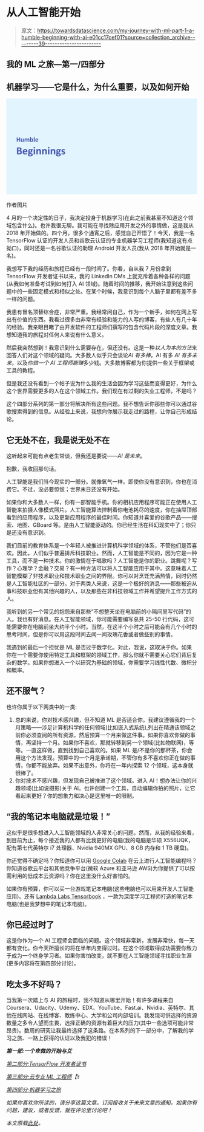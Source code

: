 # 从人工智能开始

> 原文：<https://towardsdatascience.com/my-journey-with-ml-part-1-a-humble-beginning-with-ai-e01cc17cef01?source=collection_archive---------39----------------------->

## 我的 ML 之旅—第一/四部分

## 机器学习——它是什么，为什么重要，以及如何开始

![](img/8c14c030c93032b36a5e61f7d7edbd38.png)

作者图片

4 月的一个决定性的日子，我决定投身于机器学习(在此之前我甚至不知道这个领域包含什么)。也许我很无聊。我可能在寻找除应用开发之外的事情做，这是我从 2018 年开始做的。四个月，很多个通宵之后，感觉自己开悟了！今天，我是一名 TensorFlow 认证的开发人员和谷歌云认证的专业机器学习工程师(我知道这有点拗口)，同时还是一名谷歌认证的助理 Android 开发人员(我从 2018 年开始就是一名)。

我想写下我的经历和旅程已经有一段时间了。你看，自从我 7 月份拿到 TensorFlow 开发者证书以来，我的 LinkedIn DMs 上就充斥着各种各样的问题(从我如何准备考试到如何打入 AI 领域)。随着时间的推移，我开始注意到这些问题中的一些固定模式和相似之处。在某个时候，我意识到每个人脑子里都有差不多一样的问题。

我患有冒名顶替综合症，非常严重。我经常问自己，作为一个新手，如何在网上写出有价值的东西。我看过很多由非常有经验和能力的人写的博客，有些人有几十年的经验。我亲眼目睹了由开发软件的工程师们撰写的包含代码片段的深度文章。我想知道我的旅程对任何人来说有什么意义。

然后我突然想到！我意识到什么需要存在，但还没有。这是一种*以人为本的方法*来回答人们对这个领域的疑问。大多数人似乎只会谈论*AI 有多棒*，AI 有多 *AI 有多未来*，以及*你做一个 AI 工程师能赚*多少钱。大多数博客都为你提供一些关于框架或工具的教程。

但是我还没有看到一个帖子说为什么我的生活会因为学习这些而变得更好，为什么这个世界需要更多的人在这个领域工作。我们现在有过剩的失业工程师，不是吗？

这个四部分系列的第一部分将解决所有这些问题。我不想告诉你那些你可以通过谷歌搜索得到的信息。从经验上来说，我想向你展示我走过的路程，让你自己形成结论。

## 它无处不在，我是说无处不在

这听起来可能有点老生常谈，但我还是要说——*AI 是未来*。

抱歉，我收回那句话。

人工智能是我们当今现实的一部分。就像氧气一样。即使你没有意识到，你也在消费它。不过，没必要惊慌；世界末日还没有开始。

如果你和大多数人一样，你有一部智能手机。你的相机应用程序可能正在使用人工智能来拍摄人像模式照片。人工智能算法控制着你电池耗尽的速度，你在抽屉顶部看到的应用程序，以及更新应用程序的最佳时间。你知道并喜爱的谷歌产品——搜索、地图、GBoard 等。是由人工智能驱动的。你已经生活在科幻现实中了；你只是还没有意识到。

我们目前的教育体系是一个年轻人被推进计算机科学领域的体系，不管他们是否喜欢。因此，人们似乎普遍排斥科技职业。然而，人工智能是不同的，因为它是一种工具，而不是一种技术。你的激情在于唱歌吗？人工智能是你的职业。跳舞呢？写作？心理学？金融？交易？有一种方法可以将人工智能应用于其中。这意味着人工智能模糊了非技术职业和技术职业之间的界限。你可以对烹饪充满热情，同时仍然是人工智能社区的一部分。对于两类人来说，这是一个极好的消息——那些被迫从事科技职业但有其他兴趣的人，以及那些在非科技领域工作并希望提升工作方式的人。

我听到的另一个常见的抱怨来自那些“不想整天坐在电脑前的小隔间里写代码”的人。我也有好消息。在人工智能领域，你可能需要编写总共 25-50 行代码，这可能需要你在电脑前坐大约半个小时。当然，在这半个小时之后可能会有几个小时的思考时间，但是你可以用这段时间去闻一闻玫瑰花香或者做些别的事情。

我遇到的最后一个担忧是 ML 是否过于数学化。对此，我说，这取决于你。如果你在一个需要你使用特定工具和框架的领域工作，那么你就不需要关心它们背后复杂的数学。如果你想进入一个以研究为基础的领域，你需要学习线性代数、微积分和概率。

## 还不服气？

也许你属于以下两类中的一类:

1.  总的来说，你对技术感兴趣，但不知道 ML 是否适合你。我建议遵循我的一个月策略——涉足计算机科学的任何领域(比如嵌入式系统),列出在精通该领域之前你必须查阅的所有资源，然后预算一个月来做这件事。如果你喜欢你做的事情，再坚持一个月。如果你不喜欢，那就转移到另一个领域(比如物联网)，等等。一直这样做，直到找到自己喜欢的。如果 ML 是/不是你的那杯茶，你会用这个方法发现。预算中的一个月是承诺期，不管你有多不喜欢你正在做的事情，你都不能放弃。如果不出意外，你将在一年内探索 12 个领域，这本身就很棒了。
2.  你对技术不感兴趣，但发现自己被推进了这个领域。进入 AI！想办法让你的兴趣领域(比如说摄影)关于 AI。也许创建一个工具，自动编辑你拍的照片，让它看起来更好？你的想象力和决心是这里唯一的限制。

## “我的笔记本电脑就是垃圾！”

这似乎是很多想进入人工智能领域的人非常关心的问题。然而，从我的经验来看，到目前为止，每个接近我的人都有比我更好的电脑(我的电脑是华硕 X556UQK，配有第七代英特尔 i7 处理器、Nvidia 940MX GPU、8 GB 内存和 1 TB 硬盘)。

你还觉得不确定吗？你知道你可以用 [Google Colab](https://colab.research.google.com/) 在云上进行人工智能编程吗？你知道谷歌云平台和其他竞争平台(微软 Azure 和亚马逊 AWS)为你提供了可以按需利用的低成本云资源吗？你在这里没什么好害怕的。

如果你有预算，你可以买一台游戏笔记本电脑(这些电脑也可以用来开发人工智能应用)。还有 [Lambda Labs Tensorbook](https://lambdalabs.com/deep-learning/laptops/tensorbook) ，一款为深度学习工程师打造的笔记本电脑(也是我梦想中的笔记本电脑)。

## 你已经过时了

这是你作为一个 AI 工程师会面临的问题。这个领域非常新，发展非常快，每一天都有变化。你今天所擅长的将在半年内变得过时。在这个领域取得成功需要你致力于成为一个终身学习者。如果你害怕改变，就不要在人工智能领域寻找职业生涯(更多内容将在第四部分讨论)。

## 吃太多不好吗？

当我第一次踏上与 AI 的旅程时，我不知道从哪里开始！有许多课程来自 Coursera、Udacity、Udemy、EDX、YouTube、Fast.ai、Nvidia、英特尔、其他在线网站、在线博客、教练中心、大学和公司内部培训。我发现可供选择的资源数量之多令人望而生畏，选择正确的资源有着巨大的压力(其中一些选项可能非常昂贵)。数周的研究让我最终选择了这条路。在本系列的下一部分中，了解我的学习之旅、一路上获得的认证以及我犯的错误！

***第一部:一个卑微的开始与艾***

[*第二部分:TensorFlow 开发者证书*](https://medium.com/@virenlr/my-journey-with-ml-part-2-tensorflow-developer-certificate-c38882cbe1a6)

[*第三部分:云专业 ML 工程师*](https://medium.com/@virenlr/my-journey-with-ml-part-3-cloud-professional-ml-engineer-e600e3507b34)*【τ*

*[*第四部分:机器学习之旅*](https://medium.com/@virenlr/my-journey-with-ml-part-4-the-machine-learning-journey-9fac8b7b7dc3)*

*如果你喜欢你所读的，请分享这篇文章。订阅接收关于未来文章的通知。如果你有问题，建议，或者反馈，就在评论里讨论吧！*

*本文原载[此处](https://virenlr.com/2020/10/my-journey-with-ml-part-1-a-humble-beginning-with-ai/)。*